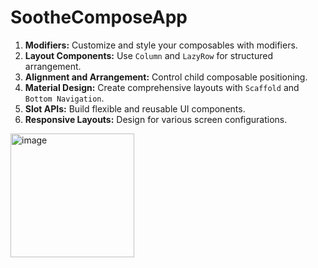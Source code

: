 # SootheComposeApp

1. **Modifiers:** Customize and style your composables with modifiers.
2. **Layout Components:** Use `Column` and `LazyRow` for structured arrangement.
3. **Alignment and Arrangement:** Control child composable positioning.
4. **Material Design:** Create comprehensive layouts with `Scaffold` and `Bottom Navigation`.
5. **Slot APIs:** Build flexible and reusable UI components.
6. **Responsive Layouts:** Design for various screen configurations.


<img width="198" alt="image" src="https://github.com/yusufgltc/SootheComposeApp/assets/62885850/9300f51f-03ae-4536-ae1f-a0d2939a0c2a">
